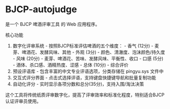 # BJCP-autojudge
是一个 BJCP 啤酒评审工具 的 Web 应用程序。

  核心功能

  1. 数字化评审系统 - 按照BJCP标准评估啤酒的五个维度：
    - 香气 (12分) - 麦芽、啤酒花、发酵风味、其他
    - 外观 (3分) - 颜色、清澈度、泡沫颜色/持久度
    - 风味 (20分) - 麦芽、啤酒花、苦味、发酵风味、平衡性、收口
    - 口感 (5分) - 酒体、杀口感、酒精热度、涩感
    - 总体 (10分) - 综合评价
  2. 预设评语库 - 包含丰富的中文专业评语选项，分类存储在 pingyu.sys
  文件中
  3. 交互式评分界面 - 点击式选择评语，支持键盘快捷键导航和批量复制功能
  4. 自动化评分 - 实时显示各项分数和总分(35分)，支持入围/淘汰决策

  这个工具将传统纸质评审数字化，提高了评审效率和标准化程度，特别适合BJCP
  认证评审员使用。